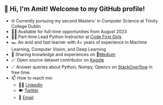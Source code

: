 ## 👋 Hi, I'm Amit! Welcome to my GitHub profile! 

* 🤓 Currently pursuing my second Masters' in Computer Science at Trinity College Dublin
* 👨‍💻 Available for full-time opportunities from August 2023
* 🧑‍🏫 Part-time Lead Python Instructor at [Code First Girls](https://codefirstgirls.com/)
* 🏎️ An avid and fast learner with 4+ years of experience in Machine Learning, Computer Vision, and Deep Learning
* 📝 Sharing knowledge and experiences on 📓[Medium](https://amitamola.medium.com/)
* 📈 Open source dataset contributor on [Kaggle](https://www.kaggle.com/amitamola/datasets)
* ✅ Answer queries about Python, Numpy, Opencv on [StackOverflow](https://stackoverflow.com/users/2126357/amit-amola) in free time.
* 📫 How to reach me: 
    * 👨‍💼 [LinkedIn](https://www.linkedin.com/in/amitamola/)
    * 🐦 [Twitter](https://twitter.com/amit_amola)
    * 📧 [Email](mailto:amitamola.dun@gmail.com)
